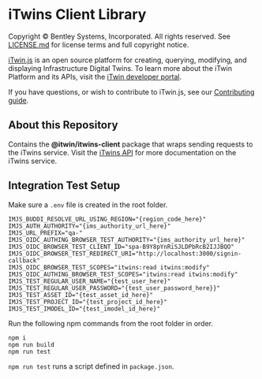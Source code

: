# iTwins Client Library

Copyright © Bentley Systems, Incorporated. All rights reserved. See [LICENSE.md](./LICENSE.md) for license terms and full copyright notice.

[iTwin.js](http://www.itwinjs.org) is an open source platform for creating, querying, modifying, and displaying Infrastructure Digital Twins. To learn more about the iTwin Platform and its APIs, visit the [iTwin developer portal](https://developer.bentley.com/).

If you have questions, or wish to contribute to iTwin.js, see our [Contributing guide](./CONTRIBUTING.md).

## About this Repository

Contains the **@itwin/itwins-client** package that wraps sending requests to the iTwins service. Visit the [iTwins API](https://developer.bentley.com/apis/itwins/) for more documentation on the iTwins service.

## Integration Test Setup

Make sure a `.env` file is created in the root folder.

```
IMJS_BUDDI_RESOLVE_URL_USING_REGION="{region_code_here}"
IMJS_AUTH_AUTHORITY="{ims_authority_url_here}"
IMJS_URL_PREFIX="qa-"
IMJS_OIDC_AUTHING_BROWSER_TEST_AUTHORITY="{ims_authority_url_here}"
IMJS_OIDC_BROWSER_TEST_CLIENT_ID="spa-B9Y8pYnRiSJLDPbRcB2IJJBQO"
IMJS_OIDC_BROWSER_TEST_REDIRECT_URI="http://localhost:3000/signin-callback"
IMJS_OIDC_BROWSER_TEST_SCOPES="itwins:read itwins:modify"
IMJS_OIDC_AUTHING_BROWSER_TEST_SCOPES="itwins:read itwins:modify"
IMJS_TEST_REGULAR_USER_NAME="{test_user_here}"
IMJS_TEST_REGULAR_USER_PASSWORD="{test_user_password_here}}"
IMJS_TEST_ASSET_ID="{test_asset_id_here}"
IMJS_TEST_PROJECT_ID="{test_project_id_here}"
IMJS_TEST_IMODEL_ID="{test_imodel_id_here}"
```

Run the following npm commands from the root folder in order.

```
npm i
npm run build
npm run test
```

`npm run test` runs a script defined in `package.json`.
